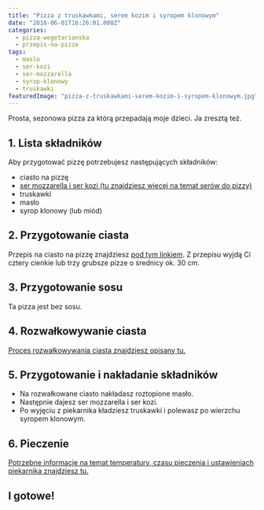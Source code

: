 ```yaml
---
title: "Pizza z truskawkami, serem kozim i syropem klonowym"
date: "2018-06-01T16:26:01.000Z"
categories: 
  - pizza-wegetarianska
  - przepis-na-pizze
tags: 
  - maslo
  - ser-kozi
  - ser-mozzarella
  - syrop-klonowy
  - truskawki
featuredImage: "pizza-z-truskawkami-serem-kozim-i-syropem-klonowym.jpg"
---
```


Prosta, sezonowa pizza za którą przepadają moje dzieci. Ja zresztą też.

## 1\. Lista składników

Aby przygotować pizzę potrzebujesz następujących składników:

- ciasto na pizzę
- <a title="Ser do pizzy" href="/jaki-ser-wybrac-do-pizzy/" target="_blank" rel="noopener">ser mozzarella i ser kozi (tu znajdziesz więcej na temat serów do pizzy)</a>
- truskawki
- masło
- syrop klonowy (lub miód)

## 2\. Przygotowanie ciasta

Przepis na ciasto na pizzę znajdziesz <a title="Przepis na ciasto podstawowe" href="/przepis-na-ciasto-na-pizze/" target="_blank" rel="noopener">pod tym linkiem</a>. Z przepisu wyjdą Ci cztery cienkie lub trzy grubsze pizze o średnicy ok. 30 cm.

## 3\. Przygotowanie sosu

Ta pizza jest bez sosu.

## 4\. Rozwałkowywanie ciasta

<a title="Rozwałkowywanie ciasta" href="/jak-walkowac-ciasto-pizzy/" target="_blank" rel="noopener">Proces rozwałkowywania ciasta znajdziesz opisany tu.</a>

## 5\. Przygotowanie i nakładanie składników

- Na rozwałkowane ciasto nakładasz roztopione masło.
- Następnie dajesz ser mozzarella i ser kozi.
- Po wyjęciu z piekarnika kładziesz truskawki i polewasz po wierzchu syropem klonowym.

## 6\. Pieczenie

<a title="Jak ustawić piekarnik do pieczenia pizzy" href="/jak-ustawic-piekarnik-pieczenia-pizzy/" target="_blank" rel="noopener">Potrzebne informacje na temat temperatury, czasu pieczenia i ustawieniach piekarnika znajdziesz tu.</a>

## I gotowe!
